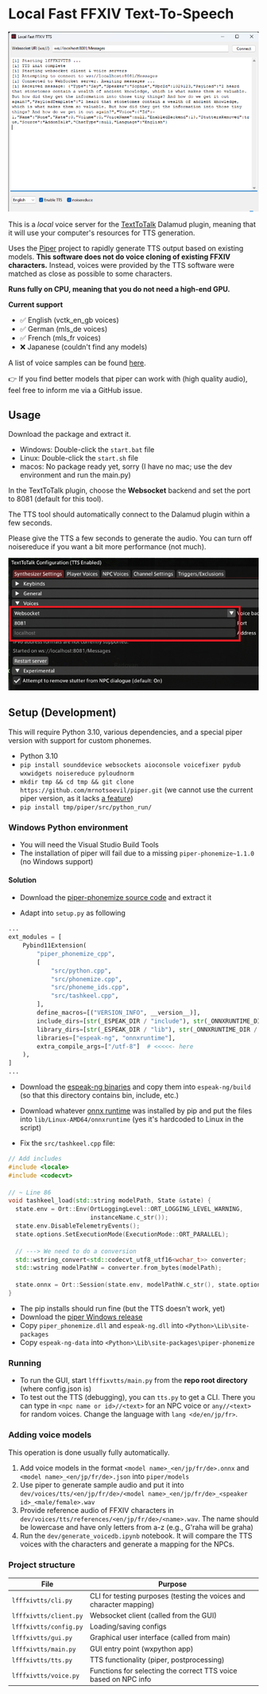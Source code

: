 # Local Fast FFXIV Text-To-Speech

![Screenshot](https://github.com/mrnotsoevil/lfffxivtts/blob/0fac4bfa9774aaf80e05a38b8c289868312ca3c1/dev/screenshot.png?raw=true)

This is a *local* voice server for the [TextToTalk](https://github.com/karashiiro/TextToTalk) Dalamud plugin, meaning
that it will use your computer's resources for TTS generation.

Uses the [Piper](https://github.com/rhasspy/piper) project to rapidly generate TTS output based on existing models.
**This software does not do voice cloning of existing FFXIV characters.** Instead, voices were provided by the
TTS software were matched as close as possible to some characters.

**Runs fully on CPU, meaning that you do not need a high-end GPU.**

**Current support**

* ✅ English (vctk_en_gb voices)
* ✅ German (mls_de voices)
* ✅ French (mls_fr voices)
* ❌ Japanese (couldn't find any models)

A list of voice samples can be found [here](https://rhasspy.github.io/piper-samples/).

👉 If you find better models that piper can work with (high quality audio), feel free to inform me via a GitHub issue.

## Usage

Download the package and extract it.

* Windows: Double-click the `start.bat` file
* Linux: Double-click the `start.sh` file
* macos: No package ready yet, sorry (I have no mac; use the dev environment and run the main.py)

In the TextToTalk plugin, choose the **Websocket** backend and
set the port to 8081 (default for this tool).

The TTS tool should automatically connect to the Dalamud plugin within a few seconds.

Please give the TTS a few seconds to generate the audio. You can turn off noisereduce if you want
a bit more performance (not much).

![TextToTalk settings](https://github.com/mrnotsoevil/lfffxivtts/blob/master/dev/screenshot_plugin.png?raw=true)

## Setup (Development)

This will require Python 3.10, various dependencies, and a special piper version with support for
custom phonemes.

* Python 3.10
* `pip install sounddevice websockets aioconsole voicefixer pydub wxwidgets noisereduce pyloudnorm`
* `mkdir tmp && cd tmp && git clone https://github.com/mrnotsoevil/piper.git` (we cannot use the current piper version,
  as it lacks [a feature](https://github.com/rhasspy/piper/pull/403))
* `pip install tmp/piper/src/python_run/`

### Windows Python environment

* You will need the Visual Studio Build Tools
* The installation of piper will fail due to a missing `piper-phonemize~1.1.0` (no Windows support)

#### Solution

* Download the [piper-phonemize source code](https://github.com/rhasspy/piper-phonemize/archive/refs/tags/v1.1.0.zip)
  and extract it

* Adapt into `setup.py` as following

```python
...
ext_modules = [
    Pybind11Extension(
        "piper_phonemize_cpp",
        [
            "src/python.cpp",
            "src/phonemize.cpp",
            "src/phoneme_ids.cpp",
            "src/tashkeel.cpp",
        ],
        define_macros=[("VERSION_INFO", __version__)],
        include_dirs=[str(_ESPEAK_DIR / "include"), str(_ONNXRUNTIME_DIR / "include")],
        library_dirs=[str(_ESPEAK_DIR / "lib"), str(_ONNXRUNTIME_DIR / "lib")],
        libraries=["espeak-ng", "onnxruntime"],
        extra_compile_args=["/utf-8"]  # <<<<<- here
    ),
]
...
```

* Download the [espeak-ng binaries](https://github.com/rhasspy/espeak-ng/releases/download/2023.9.7-4/windows_amd64.zip)
  and copy them into `espeak-ng/build` (so that this directory contains bin, include, etc.)

* Download whatever [onnx runtime](https://github.com/microsoft/onnxruntime/releases) was installed by pip and put the
  files into `lib/Linux-AMD64/onnxruntime` (yes it's hardcoded to Linux in the script)

* Fix the `src/tashkeel.cpp` file:


```cpp
// Add includes
#include <locale>
#include <codecvt>

// ~ Line 86
void tashkeel_load(std::string modelPath, State &state) {
  state.env = Ort::Env(OrtLoggingLevel::ORT_LOGGING_LEVEL_WARNING,
                       instanceName.c_str());
  state.env.DisableTelemetryEvents();
  state.options.SetExecutionMode(ExecutionMode::ORT_PARALLEL);

  // ---> We need to do a conversion
  std::wstring_convert<std::codecvt_utf8_utf16<wchar_t>> converter;
  std::wstring modelPathW = converter.from_bytes(modelPath);

  state.onnx = Ort::Session(state.env, modelPathW.c_str(), state.options);
}

```

* The pip installs should run fine (but the TTS doesn't work, yet)
* Download the [piper Windows release](https://github.com/rhasspy/piper/releases)
* Copy `piper_phonemize.dll` and `espeak-ng.dll` into `<Python>\Lib\site-packages`
* Copy `espeak-ng-data` into `<Python>\Lib\site-packages\piper-phonemize`

### Running

* To run the GUI, start `lfffixvtts/main.py` from the **repo root directory** (where config.json is)
* To test out the TTS (debugging), you can `tts.py` to get a CLI. There you can type in `<npc name or id>//<text>` for
  an NPC voice or `any//<text>` for random voices. Change the language with `lang <de/en/jp/fr>`.

### Adding voice models

This operation is done usually fully automatically.

1. Add voice models in the format `<model name>_<en/jp/fr/de>.onnx` and `<model name>_<en/jp/fr/de>.json`
   into `piper/models`
2. Use piper to generate sample audio and put it
   into `dev/voices/tts/<en/jp/fr/de>/<model name>_<en/jp/fr/de>_<speaker id>_<male/female>.wav`
3. Provide reference audio of FFXIV characters in  `dev/voices/tts/references/<en/jp/fr/de>/<name>.wav`. The name should
   be lowercase and have only letters from a-z (e.g., G'raha will be graha)
4. Run the `dev/generate_voicedb.ipynb` notebook. It will compare the TTS voices with the characters and generate a
   mapping for the NPCs.

### Project structure

| File                   | Purpose                                                             |
|------------------------|---------------------------------------------------------------------|
| `lfffxivtts/cli.py`    | CLI for testing purposes (testing the voices and character mapping) |
| `lfffxivtts/client.py` | Websocket client (called from the GUI)                              |
| `lfffxivtts/config.py` | Loading/saving configs                                              |
| `lfffxivtts/gui.py`    | Graphical user interface (called from main)                         |
| `lfffxivtts/main.py`   | GUI entry point (wxpython app)                                      |
| `lfffxivtts/tts.py`    | TTS functionality (piper, postprocessing)                           |
| `lfffxivtts/voice.py`  | Functions for selecting the correct TTS voice based on NPC info     |
